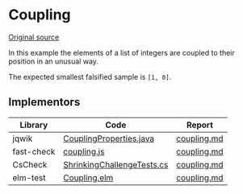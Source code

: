 # Coupling

[Original source](https://github.com/mc-imperial/hypothesis-ecoop-2020-artifact/tree/master/smartcheck-benchmarks/evaluations/coupling)

In this example the elements of a list of integers are coupled to their position
in an unusual way.

The expected smallest falsified sample is `[1, 0]`.

## Implementors

| Library    | Code                                                                                                      | Report                                                       |
| ---------- | --------------------------------------------------------------------------------------------------------- | ------------------------------------------------------------ |
| jqwik      | [CouplingProperties.java](/pbt-libraries/jqwik/src/test/java/challenges/coupling/CouplingProperties.java) | [coupling.md](/pbt-libraries/jqwik/reports/coupling.md)      |
| fast-check | [coupling.js](/pbt-libraries/fast-check/challenges/coupling.js)                                           | [coupling.md](/pbt-libraries/fast-check/reports/coupling.md) |
| CsCheck    |[ShrinkingChallengeTests.cs](/pbt-libraries/cscheck/ShrinkingChallengeTests.cs#L190)|[coupling.md](/pbt-libraries/cscheck/reports/coupling.md)|
| elm-test   |[Coupling.elm](/pbt-libraries/elm-test/src/Challenge/Coupling.elm)|[coupling.md](/pbt-libraries/elm-test/reports/coupling.md)|
